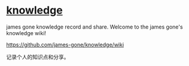 # [knowledge](https://github.com/james-gone/knowledge/wiki)
james gone knowledge record and share.
Welcome to the james gone's knowledge wiki!

https://github.com/james-gone/knowledge/wiki

记录个人的知识点和分享。
